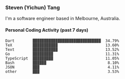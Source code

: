 ### Steven (Yichun) Tang

I'm a software engineer based in Melbourne, Australia.

#### Personal Coding Activity (past 7 days)
```
Dart        ▓▓▓▓▓▓▓▓▓▓▓▓▓▓▓▓▓▓▓▓▓▓▓▓▓▓▓▓▓▓  34.79%
TeX         ▓▓▓▓▓▓▓▓▓▓▓                     13.60%
Text        ▓▓▓▓▓▓▓▓▓▓▓                     13.52%
Go          ▓▓▓▓▓▓▓▓▓                       11.31%
TypeScript  ▓▓▓▓▓▓▓▓▓                       11.05%
Bash        ▓▓▓▓▓▓                           8.10%
JSON        ▓▓▓                              4.11%
other       ▓▓▓                              3.53%
```
